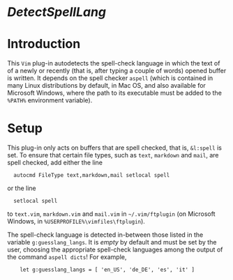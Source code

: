 *DetectSpellLang*
=========

# Introduction

This `Vim` plug-in autodetects the spell-check language in which the text of  of a newly or recently (that is, after typing a couple of words) opened buffer is written.
It depends on the spell checker `aspell` (which is contained in many Linux distributions by default, in Mac OS, and also available for Microsoft Windows, where the path to its executable must be added to the `%PATH%` environment variable).

# Setup

This plug-in only acts on buffers that are spell checked, that is, `&l:spell` is set.
To ensure that certain file types, such as `text`, `markdown` and `mail`,
are spell checked, add either the line
```vim
  autocmd FileType text,markdown,mail setlocal spell
```
or the line
```vim
  setlocal spell
```
to `text.vim`, `markdown.vim` and `mail.vim` in `~/.vim/ftplugin` (on Microsoft Windows, in `%USERPROFILE%\vimfiles\ftplugin`).

The spell-check language is detected in-between those listed in the variable `g:guesslang_langs`.
It is *empty* by default and must be set by the user, choosing the appropriate spell-check languages among the output of the command `aspell dicts`!
For example,
```vim
    let g:guesslang_langs = [ 'en_US', 'de_DE', 'es', 'it' ]
```

